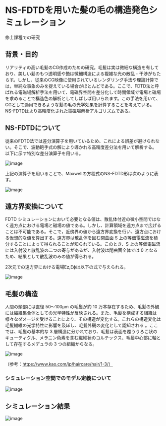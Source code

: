 # NS-FDTDを用いた髪の毛の構造発色シミュレーション
修士課程での研究


## 背景・目的
リアリティの高い毛髪のCG作成のための研究。毛髪は実は微細な構造を有しており、美しい髪のもつ透明感や艶は微細構造による複雑な光の散乱・干渉がもたらす。しかし、従来のCG映像に使用されているレンダリング手法や理論計算では，単純な事象のみを捉えている場合がほとんどである。ここで、FDTD法と呼ばれる電磁場解析手法を用いて、電磁界空間を差分化して時間領域で電場と磁場を求めることで構造色の解析としてしばしば用いられます。この手法を用いて、CGとして適用できるような髪の毛の光学効果を計算することを考えている。NS-FDTDはより高精度化された電磁場解析アルゴリズムである。

## NS-FDTDについて
従来のFDTD法では差分演算子を用いているため、これによる誤差が避けられない。そこで、波動砲手式の解により導かれる高精度差分法を用いて解析する。
以下に示す特別な差分演算子を用いる。


![image](https://user-images.githubusercontent.com/57475794/99529827-cd15b900-29e3-11eb-8ef1-f79d195171e2.png)

上記の演算子を用いることで、Maxwellの方程式のNS-FDTD形は次のように表す。

![image](https://user-images.githubusercontent.com/57475794/99529865-de5ec580-29e3-11eb-8f1c-7a6e29eebfb3.png)






## 遠方界変換について
FDTD シミュレーションにおいて必要となる値は、散乱体付近の微小空間ではなく遠方点における電場と磁場の値である。しかし、計算領域を遠方点まで広げることは不可能である。そこで，近傍界の値から遠方界変換を行い、遠方点における仮想的な値を算出する。遠方界は散乱体を囲む閉曲面 S 上の等価電磁流を積分することによって得られることが知られている。このとき、S 上の等価電磁流には入射波と散乱波の二つの寄与があるが、入射波は閉曲面全体では 0 となるため、結果として散乱波のみの値が得られる。

2次元での遠方界における電場Ez,Eϕは以下の式で与えられる。

![image](https://user-images.githubusercontent.com/57475794/99530044-1f56da00-29e4-11eb-9cad-bcfff910834f.png)


## 毛髪の構造
人間の頭部には直径 50～100µm の毛髪が約 10 万本存在するため、毛髪の外観には繊維集合体としての光学特性が反映される。また、毛髪を構成する組織は様々なダメージを受けることにより、その構造が変化する。これらの構造変化は毛髪繊維の光学特性に影響を及ぼし、毛髪外観の変化として認知される 。ここでは、毛髪の基本的な 3 層構造に分かれており、毛髪は表面を覆ううろこ状のキューティクル、メラニン色素を含む繊維状のコルテックス、毛髪中心部に軸として存在するメデュラの 3 つの組織からなる。


![image](https://user-images.githubusercontent.com/57475794/94406819-91156300-01ad-11eb-97e4-2ffa814c8498.png)

（参考：https://www.kao.com/jp/haircare/hair/1-3/）

### シミュレーション空間でのモデル定義について

![image](https://user-images.githubusercontent.com/57475794/219877775-7602c8c2-9437-45f3-8cf6-74dce79fe33f.png)

## シミュレーション結果

![image](https://user-images.githubusercontent.com/57475794/219877798-d540c297-b597-43d9-a127-58a6c00e6ce6.png)

